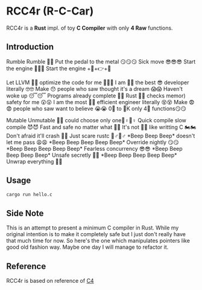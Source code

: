 # RCC4r (R-C-Car)
RCC4r is a **Rust** impl. of toy **C Compiler** with only **4 Raw** functions.

## Introduction

Rumble Rumble 🤣🤣 Put the pedal to the metal 😏😏😏 Sick move 😎😎😎 Start the engine 🔑🔑🔑 Start the engine +🚗+👉+🚗

Let LLVM 💨💨 optimize the code for me 👩🦲🧔 I am 🌙🌙 the best 😎 developer literally 🤓🤓 Make 😯 people who saw thought it's a dream 😱😱 Haven't woke up 😴😴 Programs already complete 👻👻 Rust 💨💨 checks memor) safety for me 😲😲 I am the most 🤙🤙 efficient engineer literally 😵😵 Make 😨😨 people who saw want to believe 😭😭 0⃣ to 💯K only 4⃣ functions😏😏

Mutable Unmutable 🚥🚥 could choose only one🚶♀🚶♀ Quick compile slow compile 😈😈 Fast and safe no matter what 💪💪 It's not 🚗🚗 like writting C 🏍🏍 Don't afraid it'll crash 👲👲 Just scare rustc 👮♂👮♂ \*Beep Beep Beep\* doesn't let me pass 😩😩 \*Beep Beep Beep Beep Beep\* Override nightly 😏😏 \*Beep Beep Beep Beep Beep\* Fearless concurrency 😎😎 \*Beep Beep Beep Beep Beep\* Unsafe secretly 🤫🤫 \*Beep Beep Beep Beep Beep\* Unwrap everything 🤪🤪

## Usage

```sh
cargo run hello.c
```

## Side Note

This is an attempt to present a minimum C compiler in Rust. While my original intention is to make it completely safe but I just don't really have that much time for now. So here's the one which manipulates pointers like good old fashion way. Maybe one day I will manage to refactor it.

## Reference

RCC4r is based on reference of [C4](https://github.com/rswier/c4)

